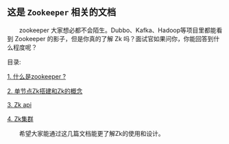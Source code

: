 ## 这是 `Zookeeper` 相关的文档

&ensp;&ensp;&ensp;&ensp;zookeeper 大家想必都不会陌生。Dubbo、Kafka、Hadoop等项目里都能看到 Zookeeper 的影子，但是你真的了解 Zk 吗？面试官如果问你，你能回答到什么程度呢？

目录:

[1. 什么是zookeeper ?](./docs/what_is_zookeeper.md)

[2. 单节点Zk搭建和Zk的概念](./docs/zk_single_and_concept.md)

[3. Zk api](./docs/zk_api.md)

[4. Zk集群](./docs/zk_cluster.md)

  
&ensp;&ensp;&ensp;&ensp;希望大家能通过这几篇文档能更了解Zk的使用和设计。